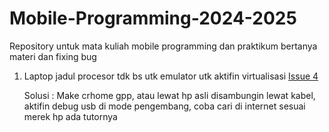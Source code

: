 # Mobile-Programming-2024-2025

Repository untuk mata kuliah mobile programming dan praktikum bertanya materi dan fixing bug

1. Laptop jadul procesor tdk bs utk emulator utk aktifin virtualisasi [Issue 4](https://github.com/myaasiinh/Mobile-Programming-2024-2025/issues/4)
   
   Solusi : Make crhome gpp, atau lewat hp asli disambungin lewat kabel, aktifin debug usb di mode pengembang, coba cari di internet sesuai merek hp ada tutornya
